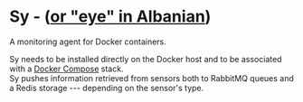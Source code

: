# Sy - ([or "eye" in Albanian](https://translate.google.it/#en/sq/eye))

A monitoring agent for Docker containers.  

Sy needs to be installed directly on the Docker host and to be associated with a [Docker Compose](https://docs.docker.com/compose/) stack.  
Sy pushes information retrieved from sensors both to RabbitMQ queues and a Redis storage --- depending on the sensor's type.
